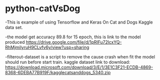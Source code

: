 # python-catVsDog
-This is example of using Tensorflow and Keras On Cat and Dogs Kaggle data set. 

-the model get accuracy 89.8 for 15 epoch, this is link to the model produced https://drive.google.com/file/d/1pRIFu72lcxYQ-RhMjmiIyruH9CLvfv6y/view?usp=sharing

-filterout-dataset is a script to remove the cause crash when fit the model should run before start train.
kaggle dataset link to download: https://download.microsoft.com/download/3/E/1/3E1C3F21-ECDB-4869-8368-6DEBA77B919F/kagglecatsanddogs_5340.zip
